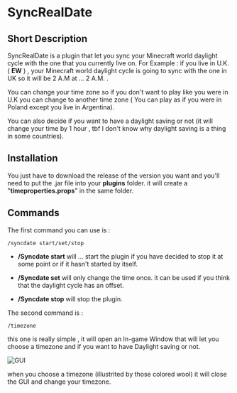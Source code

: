 # SyncRealDate

## Short Description
SyncRealDate is a plugin that let you sync your Minecraft world daylight cycle with the one that you currently live on.
For Example : if you live in U.K. ( __EW__ ) , your Minecraft world daylight cycle is going to sync with the one in UK so it will be 2 A.M at ... 2 A.M. .

You can change your time zone so if you don't want to play like you were in U.K you can change to another time zone ( You can play as if you were in Poland except you live in Argentina).

You can also decide if you want to have a daylight saving or not (it will change your time by 1 hour , tbf I don't know why daylight saving is a thing in some countries).

## Installation

You just have to download the release of the version you want and you'll need to put the .jar file into your **plugins** folder.
it will create a "**timeproperties.props**" in the same folder.


## Commands

The first command you can use is :

```
/syncdate start/set/stop
```

- **/Syncdate start** will ... start the plugin if you have decided to stop it at some point or if it hasn't started by itself.

- **/Syncdate set** will only change the time once. it can be used if you think that the daylight cycle has an offset.

- **/Syncdate stop** will stop the plugin. 

The second command is :

```
/timezone
```

this one is really simple , it will open an In-game Window that will let you choose a timezone and if you want to have Daylight saving or not.

![GUI](https://imgur.com/fSIQxxT.png)

when you choose a timezone (illustrited by those colored wool) it will close the GUI and change your timezone.

